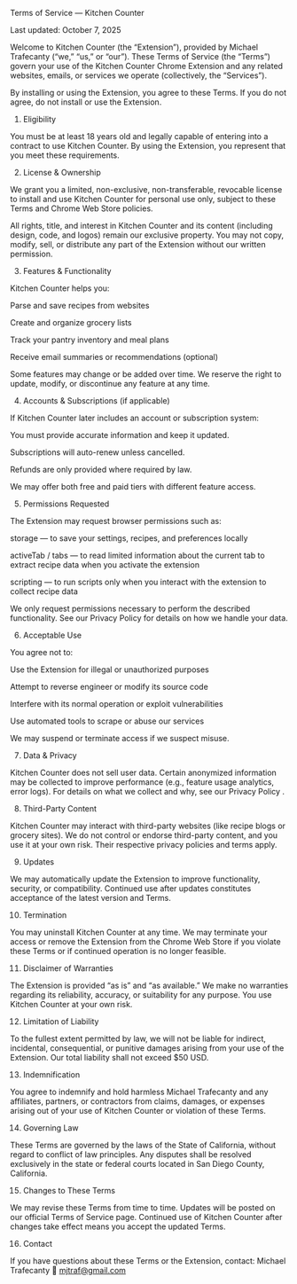 Terms of Service — Kitchen Counter

Last updated: October 7, 2025

Welcome to Kitchen Counter (the “Extension”), provided by Michael Trafecanty (“we,” “us,” or “our”). These Terms of Service (the “Terms”) govern your use of the Kitchen Counter Chrome Extension and any related websites, emails, or services we operate (collectively, the “Services”).

By installing or using the Extension, you agree to these Terms. If you do not agree, do not install or use the Extension.

1. Eligibility

You must be at least 18 years old and legally capable of entering into a contract to use Kitchen Counter. By using the Extension, you represent that you meet these requirements.

2. License & Ownership

We grant you a limited, non-exclusive, non-transferable, revocable license to install and use Kitchen Counter for personal use only, subject to these Terms and Chrome Web Store policies.

All rights, title, and interest in Kitchen Counter and its content (including design, code, and logos) remain our exclusive property. You may not copy, modify, sell, or distribute any part of the Extension without our written permission.

3. Features & Functionality

Kitchen Counter helps you:

Parse and save recipes from websites

Create and organize grocery lists

Track your pantry inventory and meal plans

Receive email summaries or recommendations (optional)

Some features may change or be added over time. We reserve the right to update, modify, or discontinue any feature at any time.

4. Accounts & Subscriptions (if applicable)

If Kitchen Counter later includes an account or subscription system:

You must provide accurate information and keep it updated.

Subscriptions will auto-renew unless cancelled.

Refunds are only provided where required by law.

We may offer both free and paid tiers with different feature access.

5. Permissions Requested

The Extension may request browser permissions such as:

storage — to save your settings, recipes, and preferences locally

activeTab / tabs — to read limited information about the current tab to extract recipe data when you activate the extension

scripting — to run scripts only when you interact with the extension to collect recipe data

We only request permissions necessary to perform the described functionality.
See our Privacy Policy
 for details on how we handle your data.

6. Acceptable Use

You agree not to:

Use the Extension for illegal or unauthorized purposes

Attempt to reverse engineer or modify its source code

Interfere with its normal operation or exploit vulnerabilities

Use automated tools to scrape or abuse our services

We may suspend or terminate access if we suspect misuse.

7. Data & Privacy

Kitchen Counter does not sell user data.
Certain anonymized information may be collected to improve performance (e.g., feature usage analytics, error logs).
For details on what we collect and why, see our Privacy Policy
.

8. Third-Party Content

Kitchen Counter may interact with third-party websites (like recipe blogs or grocery sites). We do not control or endorse third-party content, and you use it at your own risk. Their respective privacy policies and terms apply.

9. Updates

We may automatically update the Extension to improve functionality, security, or compatibility. Continued use after updates constitutes acceptance of the latest version and Terms.

10. Termination

You may uninstall Kitchen Counter at any time.
We may terminate your access or remove the Extension from the Chrome Web Store if you violate these Terms or if continued operation is no longer feasible.

11. Disclaimer of Warranties

The Extension is provided “as is” and “as available.”
We make no warranties regarding its reliability, accuracy, or suitability for any purpose. You use Kitchen Counter at your own risk.

12. Limitation of Liability

To the fullest extent permitted by law, we will not be liable for indirect, incidental, consequential, or punitive damages arising from your use of the Extension. Our total liability shall not exceed $50 USD.

13. Indemnification

You agree to indemnify and hold harmless Michael Trafecanty and any affiliates, partners, or contractors from claims, damages, or expenses arising out of your use of Kitchen Counter or violation of these Terms.

14. Governing Law

These Terms are governed by the laws of the State of California, without regard to conflict of law principles. Any disputes shall be resolved exclusively in the state or federal courts located in San Diego County, California.

15. Changes to These Terms

We may revise these Terms from time to time. Updates will be posted on our official Terms of Service page. Continued use of Kitchen Counter after changes take effect means you accept the updated Terms.

16. Contact

If you have questions about these Terms or the Extension, contact:
Michael Trafecanty
📧 mjtraf@gmail.com
